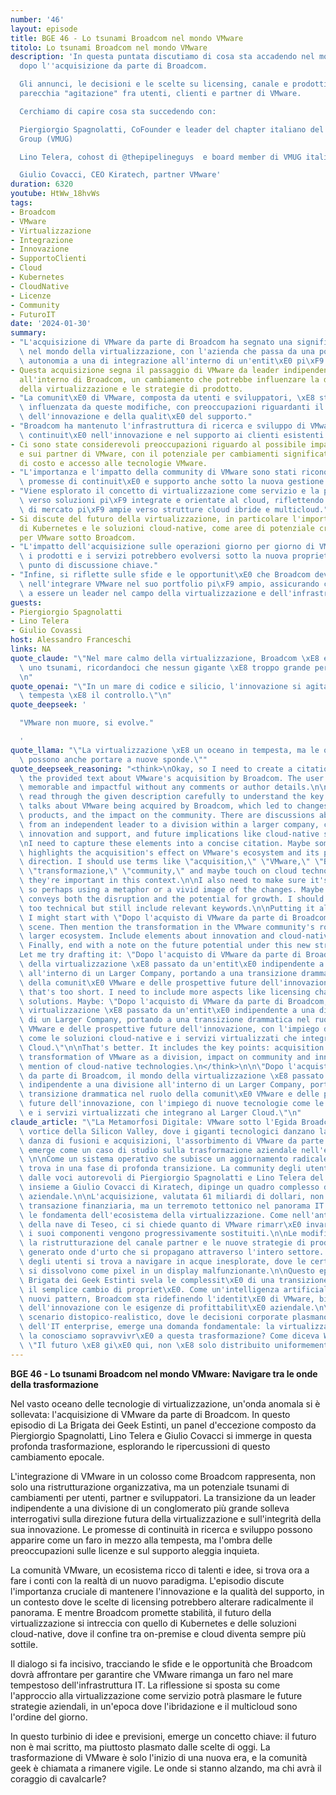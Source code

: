 ```yaml
---
number: '46'
layout: episode
title: BGE 46 - Lo tsunami Broadcom nel mondo VMware
titolo: Lo tsunami Broadcom nel mondo VMware
description: 'In questa puntata discutiamo di cosa sta accadendo nel mondo VMware
  dopo l''acquisizione da parte di Broadcom.

  Gli annunci, le decisioni e le scelte su licensing, canale e prodotti hanno creato
  parecchia "agitazione" fra utenti, clienti e partner di VMware.

  Cerchiamo di capire cosa sta succedendo con:

  Piergiorgio Spagnolatti, CoFounder e leader del chapter italiano del VMware User
  Group (VMUG)

  Lino Telera, cohost di @thepipelineguys  e board member di VMUG italia

  Giulio Covacci, CEO Kiratech, partner VMware'
duration: 6320
youtube: HtWw_18hvWs
tags:
- Broadcom
- VMware
- Virtualizzazione
- Integrazione
- Innovazione
- SupportoClienti
- Cloud
- Kubernetes
- CloudNative
- Licenze
- Community
- FuturoIT
date: '2024-01-30'
summary:
- "L'acquisizione di VMware da parte di Broadcom ha segnato una significativa trasformazione\
  \ nel mondo della virtualizzazione, con l'azienda che passa da una posizione di\
  \ autonomia a una di integrazione all'interno di un'entit\xE0 pi\xF9 grande."
- Questa acquisizione segna il passaggio di VMware da leader indipendente a divisione
  all'interno di Broadcom, un cambiamento che potrebbe influenzare la direzione futura
  della virtualizzazione e le strategie di prodotto.
- "La comunit\xE0 di VMware, composta da utenti e sviluppatori, \xE8 stata profondamente\
  \ influenzata da queste modifiche, con preoccupazioni riguardanti il mantenimento\
  \ dell'innovazione e della qualit\xE0 del supporto."
- "Broadcom ha mantenuto l'infrastruttura di ricerca e sviluppo di VMware, promettendo\
  \ continuit\xE0 nell'innovazione e nel supporto ai clienti esistenti."
- Ci sono state considerevoli preoccupazioni riguardo al possibile impatto sulle licenze
  e sui partner di VMware, con il potenziale per cambiamenti significativi in termini
  di costo e accesso alle tecnologie VMware.
- "L'importanza e l'impatto della community di VMware sono stati riconosciuti, con\
  \ promesse di continuit\xE0 e supporto anche sotto la nuova gestione di Broadcom."
- "Viene esplorato il concetto di virtualizzazione come servizio e la possibile evoluzione\
  \ verso soluzioni pi\xF9 integrate e orientate al cloud, riflettendo le tendenze\
  \ di mercato pi\xF9 ampie verso strutture cloud ibride e multicloud."
- Si discute del futuro della virtualizzazione, in particolare l'importanza crescente
  di Kubernetes e le soluzioni cloud-native, come aree di potenziale crescita e innovazione
  per VMware sotto Broadcom.
- "L'impatto dell'acquisizione sulle operazioni giorno per giorno di VMware e su come\
  \ i prodotti e i servizi potrebbero evolversi sotto la nuova propriet\xE0 \xE8 un\
  \ punto di discussione chiave."
- "Infine, si riflette sulle sfide e le opportunit\xE0 che Broadcom deve affrontare\
  \ nell'integrare VMware nel suo portfolio pi\xF9 ampio, assicurando che continuino\
  \ a essere un leader nel campo della virtualizzazione e dell'infrastruttura IT."
guests:
- Piergiorgio Spagnolatti
- Lino Telera
- Giulio Covassi
host: Alessandro Franceschi
links: NA
quote_claude: "\"Nel mare calmo della virtualizzazione, Broadcom \xE8 entrato come\
  \ uno tsunami, ricordandoci che nessun gigante \xE8 troppo grande per essere inghiottito.\"\
  \n"
quote_openai: "\"In un mare di codice e silicio, l'innovazione si agita, ma la vera\
  \ tempesta \xE8 il controllo.\"\n"
quote_deepseek: '

  "VMware non muore, si evolve."

  '
quote_llama: "\"La virtualizzazione \xE8 un oceano in tempesta, ma le onde del cambiamento\
  \ possono anche portare a nuove sponde.\""
quote_deepseek_reasoning: "<think>\nOkay, so I need to create a citation based on\
  \ the provided text about VMware's acquisition by Broadcom. The user wants something\
  \ memorable and impactful without any comments or author details.\n\nFirst, I should\
  \ read through the given description carefully to understand the key points. It\
  \ talks about VMware being acquired by Broadcom, which led to changes in licensing,\
  \ products, and the impact on the community. There are discussions about the shift\
  \ from an independent leader to a division within a larger company, concerns about\
  \ innovation and support, and future implications like cloud-native solutions.\n\
  \nI need to capture these elements into a concise citation. Maybe something that\
  \ highlights the acquisition's effect on VMware's ecosystem and its potential future\
  \ direction. I should use terms like \"acquisition,\" \"VMware,\" \"Broadwick,\"\
  \ \"transformazione,\" \"community,\" and maybe touch on cloud technologies since\
  \ they're important in this context.\n\nI also need to make sure it's memorable,\
  \ so perhaps using a metaphor or a vivid image of the changes. Maybe something that\
  \ conveys both the disruption and the potential for growth. I should avoid being\
  \ too technical but still include relevant keywords.\n\nPutting it all together,\
  \ I might start with \"Dopo l'acquisto di VMware da parte di Broadcom\" to set the\
  \ scene. Then mention the transformation in the VMware community's role within a\
  \ larger ecosystem. Include elements about innovation and cloud-native solutions.\
  \ Finally, end with a note on the future potential under this new structure.\n\n\
  Let me try drafting it: \"Dopo l'acquisto di VMware da parte di Broadcom, il mondo\
  \ della virtualizzazione \xE8 passato da un'entit\xE0 indipendente a una divisione\
  \ all'interno di un Larger Company, portando a una transizione drammatica nel ruolo\
  \ della comunit\xE0 VMware e delle prospettive future dell'innovazione.\"\n\nWait,\
  \ that's too short. I need to include more aspects like licensing changes and cloud-native\
  \ solutions. Maybe: \"Dopo l'acquisto di VMware da parte di Broadcom, il mondo della\
  \ virtualizzazione \xE8 passato da un'entit\xE0 indipendente a una divisione all'interno\
  \ di un Larger Company, portando a una transizione drammatica nel ruolo della comunit\xE0\
  \ VMware e delle prospettive future dell'innovazione, con l'impiego di nuove tecnologie\
  \ come le soluzioni cloud-native e i servizi virtualizzati che integrano al Larger\
  \ Cloud.\"\n\nThat's better. It includes the key points: acquisition by Broadcom,\
  \ transformation of VMware as a division, impact on community and innovation, and\
  \ mention of cloud-native technologies.\n</think>\n\n\"Dopo l'acquisto di VMware\
  \ da parte di Broadcom, il mondo della virtualizzazione \xE8 passato da un'entit\xE0\
  \ indipendente a una divisione all'interno di un Larger Company, portando a una\
  \ transizione drammatica nel ruolo della comunit\xE0 VMware e delle prospettive\
  \ future dell'innovazione, con l'impiego di nuove tecnologie come le soluzioni cloud-native\
  \ e i servizi virtualizzati che integrano al Larger Cloud.\"\n"
claude_article: "\"La Metamorfosi Digitale: VMware sotto l'Egida Broadcom\"\n\nNel\
  \ vortice della Silicon Valley, dove i giganti tecnologici danzano la loro eterna\
  \ danza di fusioni e acquisizioni, l'assorbimento di VMware da parte di Broadcom\
  \ emerge come un caso di studio sulla trasformazione aziendale nell'era digitale.\
  \ \n\nCome un sistema operativo che subisce un aggiornamento radicale, VMware si\
  \ trova in una fase di profonda transizione. La community degli utenti, rappresentata\
  \ dalle voci autorevoli di Piergiorgio Spagnolatti e Lino Telera del VMUG Italia,\
  \ insieme a Giulio Covacci di Kiratech, dipinge un quadro complesso di questa metamorfosi\
  \ aziendale.\n\nL'acquisizione, valutata 61 miliardi di dollari, non \xE8 solo una\
  \ transazione finanziaria, ma un terremoto tettonico nel panorama IT che ha scosso\
  \ le fondamenta dell'ecosistema della virtualizzazione. Come nell'antica allegoria\
  \ della nave di Teseo, ci si chiede quanto di VMware rimarr\xE0 invariato mentre\
  \ i suoi componenti vengono progressivamente sostituiti.\n\nLe modifiche al licensing,\
  \ la ristrutturazione del canale partner e le nuove strategie di prodotto hanno\
  \ generato onde d'urto che si propagano attraverso l'intero settore. La comunit\xE0\
  \ degli utenti si trova a navigare in acque inesplorate, dove le certezze del passato\
  \ si dissolvono come pixel in un display malfunzionante.\n\nQuesto episodio della\
  \ Brigata dei Geek Estinti svela le complessit\xE0 di una transizione che va oltre\
  \ il semplice cambio di propriet\xE0. Come un'intelligenza artificiale che acquisisce\
  \ nuovi pattern, Broadcom sta ridefinendo l'identit\xE0 di VMware, bilanciando l'eredit\xE0\
  \ dell'innovazione con le esigenze di profittabilit\xE0 aziendale.\n\nIn questo\
  \ scenario distopico-realistico, dove le decisioni corporate plasmano il futuro\
  \ dell'IT enterprise, emerge una domanda fondamentale: la virtualizzazione come\
  \ la conosciamo sopravvivr\xE0 a questa trasformazione? Come diceva William Gibson,\
  \ \"Il futuro \xE8 gi\xE0 qui, non \xE8 solo distribuito uniformemente.\"\n"
---
```

**BGE 46 - Lo tsunami Broadcom nel mondo VMware: Navigare tra le onde della trasformazione**

Nel vasto oceano delle tecnologie di virtualizzazione, un'onda anomala si è sollevata: l'acquisizione di VMware da parte di Broadcom. In questo episodio di La Brigata dei Geek Estinti, un panel d'eccezione composto da Piergiorgio Spagnolatti, Lino Telera e Giulio Covacci si immerge in questa profonda trasformazione, esplorando le ripercussioni di questo cambiamento epocale. 

L'integrazione di VMware in un colosso come Broadcom rappresenta, non solo una ristrutturazione organizzativa, ma un potenziale tsunami di cambiamenti per utenti, partner e sviluppatori. La transizione da un leader indipendente a una divisione di un conglomerato più grande solleva interrogativi sulla direzione futura della virtualizzazione e sull'integrità della sua innovazione. Le promesse di continuità in ricerca e sviluppo possono apparire come un faro in mezzo alla tempesta, ma l'ombra delle preoccupazioni sulle licenze e sul supporto aleggia inquieta.

La comunità VMware, un ecosistema ricco di talenti e idee, si trova ora a fare i conti con la realtà di un nuovo paradigma. L'episodio discute l'importanza cruciale di mantenere l'innovazione e la qualità del supporto, in un contesto dove le scelte di licensing potrebbero alterare radicalmente il panorama. E mentre Broadcom promette stabilità, il futuro della virtualizzazione si intreccia con quello di Kubernetes e delle soluzioni cloud-native, dove il confine tra on-premise e cloud diventa sempre più sottile.

Il dialogo si fa incisivo, tracciando le sfide e le opportunità che Broadcom dovrà affrontare per garantire che VMware rimanga un faro nel mare tempestoso dell'infrastruttura IT. La riflessione si sposta su come l'approccio alla virtualizzazione come servizio potrà plasmare le future strategie aziendali, in un'epoca dove l'ibridazione e il multicloud sono l'ordine del giorno.

In questo turbinio di idee e previsioni, emerge un concetto chiave: il futuro non è mai scritto, ma piuttosto plasmato dalle scelte di oggi. La trasformazione di VMware è solo l'inizio di una nuova era, e la comunità geek è chiamata a rimanere vigile. Le onde si stanno alzando, ma chi avrà il coraggio di cavalcarle?
